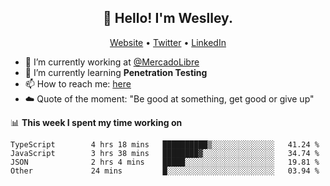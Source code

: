 <h2 align="center">👋 Hello! I'm Weslley.</h2>
<p align="center">
  <a href="http://weslleyneri.com.br">Website</a> •
  <a href="https://twitter.com/Weslley_Neri">Twitter</a> •
  <a href="https://www.linkedin.com/in/weslley-neri-3658908b">LinkedIn</a>
</p>


- 🔭 I’m currently working at [@MercadoLibre](https://github.com/mercadolibre)
- 🌱 I’m currently learning **Penetration Testing**
- 📫 How to reach me: [here](mailto:weslley39@gmail.com)
- ☁️ Quote of the moment: "Be good at something, get good or give up"

📊 **This week I spent my time working on**
<!--START_SECTION:waka-->

```text
TypeScript        4 hrs 18 mins   ██████████▒░░░░░░░░░░░░░░   41.24 %
JavaScript        3 hrs 38 mins   ████████▓░░░░░░░░░░░░░░░░   34.74 %
JSON              2 hrs 4 mins    █████░░░░░░░░░░░░░░░░░░░░   19.81 %
Other             24 mins         █░░░░░░░░░░░░░░░░░░░░░░░░   03.94 %
```

<!--END_SECTION:waka-->

<!-- Inspired by https://github.com/gruselhaus/gruselhaus -->
